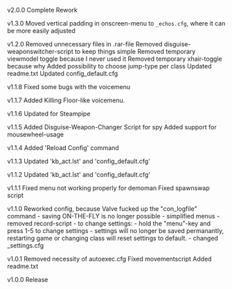 v2.0.0
    Complete Rework

v1.3.0
    Moved vertical padding in onscreen-menu to `_echos.cfg`, where it can
        be more easily adjusted

v1.2.0
    Removed unnecessary files in .rar-file
    Removed disguise-weaponswitcher-script to keep things simple
    Removed temporary viewmodel toggle because I never used it
    Removed temporary xhair-toggle because why
    Added possibility to choose jump-type per class
    Updated readme.txt
    Updated config_default.cfg

v1.1.8
    Fixed some bugs with the voicemenu

v1.1.7
    Added Killing Floor-like voicemenu.

v1.1.6
    Updated for Steampipe

v1.1.5
    Added Disguise-Weapon-Changer Script for spy
    Added support for mousewheel-usage

v1.1.4
    Added 'Reload Config' command

v1.1.3
    Updated 'kb_act.lst' and 'config_default.cfg'

v1.1.2
    Updated 'kb_act.lst' and 'config_default.cfg'

v1.1.1
    Fixed menu not working properly for demoman
    Fixed spawnswap script

v1.1.0
    Reworked config, because Valve fucked up the "con_logfile" command
         - saving ON-THE-FLY is no longer possible
         - simplified menus
         - removed record-script
         - to change settings:
             - hold the "menu"-key and press 1-5 to change settings
             - settings will no longer be saved permanantly, restarting game or
               changing class will reset settings to default.
             - changed _settings.cfg

v1.0.1
    Removed necessity of autoexec.cfg
    Fixed movementscript
    Added readme.txt

v1.0.0
    Release

